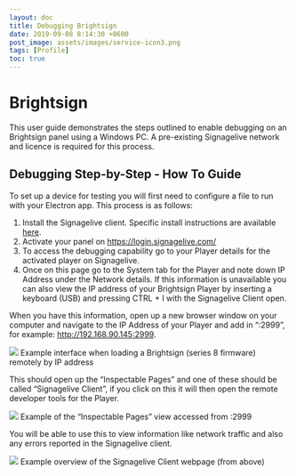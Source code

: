 ```yaml
---
layout: doc
title: Debugging Brightsign
date: 2019-09-08 8:14:30 +0600
post_image: assets/images/service-icon3.png
tags: [Profile]
toc: true
---
```

# Brightsign

This user guide demonstrates the steps outlined to enable debugging on an Brightsign panel using a Windows PC.  A pre-existing Signagelive network and licence is required for this process.

## Debugging Step-by-Step - How To Guide

To set up a device for testing you will first need to configure a file to run with your Electron app. This process is as follows:

1. Install the Signagelive client. Specific install instructions are available <a href="https://support.signagelive.com/hc/en-us/articles/115000280512-Configuring-your-BrightSign-device-">here</a>.
2. Activate your panel on https://login.signagelive.com/ 
3. To access the debugging capability go to your Player details for the activated player on Signagelive.
4. Once on this page go to the System tab for the Player and note down IP Address under the Network details. If this information is unavailable you can also view the IP address of your Brightsign Player by inserting a keyboard (USB) and pressing CTRL + I with the Signagelive Client open.

When you have this information, open up a new browser window on your computer and navigate to the IP Address of your Player and add in “:2999”, for example: http://192.168.90.145:2999.

<img src="https://lh6.googleusercontent.com/1AXhVkuQFbLeP5giESkqkwCbvhg8AULPnq9LC0Mg-Y8txpYX3F0pOQ-C0ql2CtNL8VFfLVazoq2wN7qWQ1OLXsiv-OcWZ5rWB2W3G1ZnLPinPHCXcY50m3PfP2_jnIswTaDvu59r">
Example interface when loading a Brightsign (series 8 firmware) remotely by IP address

This should open up the  “Inspectable Pages” and one of these should be called “Signagelive Client”, if you click on this it will then open the remote developer tools for the Player.

<img src="https://lh4.googleusercontent.com/1r1eAK6Kr2J-6Bhi-M2viJ1QvJrtCAj6IbruO-fDEr91GOS7Wk0_jbNzxcs_vY-Hfczky6e0g8wMUaiGou8bTroviy2dfreI2qBohOLO115aQ6QMRVnOWcA9L-unmXyEQeYo3cUk">
Example of the “Inspectable Pages” view accessed from <ip address>:2999

You will be able to use this to view information like network traffic and also any errors reported in the Signagelive client.

<img src="https://lh6.googleusercontent.com/5lHl-QbImQexXl9T3zDlIOnsYyPTMGys3iZvD9sbtirL5BFz0ymF3d5E4aeIfdqSgJhAUs22DY3YY4ft7pZWNY4B-eseaTrXQG3XN9-lq7jC9O16hRVeql691jMTvDrcNuaXXUvn">
Example overview of the Signagelive Client webpage (from above)